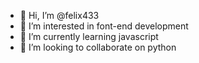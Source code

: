 - 👋 Hi, I’m @felix433
- 👀 I’m interested in font-end development
- 🌱 I’m currently learning javascript
- 💞️ I’m looking to collaborate on python

